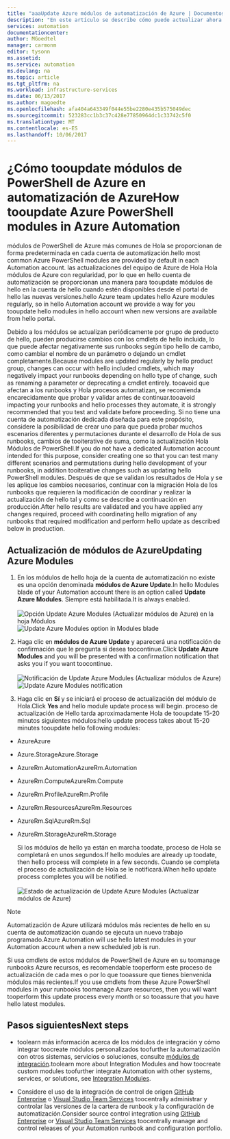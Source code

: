 ```yaml
---
title: "aaaUpdate Azure módulos de automatización de Azure | Documentos de Microsoft"
description: "En este artículo se describe cómo puede actualizar ahora módulos comunes de Azure PowerShell proporcionados de forma predeterminada en Azure Automation."
services: automation
documentationcenter: 
author: MGoedtel
manager: carmonm
editor: tysonn
ms.assetid: 
ms.service: automation
ms.devlang: na
ms.topic: article
ms.tgt_pltfrm: na
ms.workload: infrastructure-services
ms.date: 06/13/2017
ms.author: magoedte
ms.openlocfilehash: afa404a643349f044e55be2280e435b575049dec
ms.sourcegitcommit: 523283cc1b3c37c428e77850964dc1c33742c5f0
ms.translationtype: MT
ms.contentlocale: es-ES
ms.lasthandoff: 10/06/2017
---
```

# <a name="how-tooupdate-azure-powershell-modules-in-azure-automation"></a><span data-ttu-id="08662-103">¿Cómo tooupdate módulos de PowerShell de Azure en automatización de Azure</span><span class="sxs-lookup"><span data-stu-id="08662-103">How tooupdate Azure PowerShell modules in Azure Automation</span></span>

<span data-ttu-id="08662-104">módulos de PowerShell de Azure más comunes de Hola se proporcionan de forma predeterminada en cada cuenta de automatización.</span><span class="sxs-lookup"><span data-stu-id="08662-104">hello most common Azure PowerShell modules are provided by default in each Automation account.</span></span>  <span data-ttu-id="08662-105">las actualizaciones del equipo de Azure de Hola Hola módulos de Azure con regularidad, por lo que en hello cuenta de automatización se proporcionan una manera para tooupdate módulos de hello en la cuenta de hello cuando estén disponibles desde el portal de hello las nuevas versiones.</span><span class="sxs-lookup"><span data-stu-id="08662-105">hello Azure team updates hello Azure modules regularly, so in hello Automation account we provide a way for you tooupdate hello modules in hello account when new versions are available from hello portal.</span></span>  

<span data-ttu-id="08662-106">Debido a los módulos se actualizan periódicamente por grupo de producto de hello, pueden producirse cambios con los cmdlets de hello incluida, lo que puede afectar negativamente sus runbooks según tipo hello de cambo, como cambiar el nombre de un parámetro o dejando un cmdlet completamente.</span><span class="sxs-lookup"><span data-stu-id="08662-106">Because modules are updated regularly by hello product group, changes can occur with hello  included cmdlets, which may negatively impact your runbooks depending on hello type of change, such as renaming a parameter or deprecating a cmdlet entirely.</span></span> <span data-ttu-id="08662-107">tooavoid que afectan a los runbooks y Hola procesos automatizan, se recomienda encarecidamente que probar y validar antes de continuar.</span><span class="sxs-lookup"><span data-stu-id="08662-107">tooavoid impacting your runbooks and hello processes they automate, it is strongly recommended that you test and validate before proceeding.</span></span>  <span data-ttu-id="08662-108">Si no tiene una cuenta de automatización dedicada diseñada para este propósito, considere la posibilidad de crear uno para que pueda probar muchos escenarios diferentes y permutaciones durante el desarrollo de Hola de sus runbooks, cambios de tooiterative de suma, como la actualización Hola Módulos de PowerShell.</span><span class="sxs-lookup"><span data-stu-id="08662-108">If you do not have a dedicated Automation account intended for this purpose, consider creating one so that you can test many different scenarios and permutations during hello development of your runbooks, in addition tooiterative changes such as updating hello PowerShell modules.</span></span>  <span data-ttu-id="08662-109">Después de que se validan los resultados de Hola y se les aplique los cambios necesarios, continuar con la migración Hola de los runbooks que requieren la modificación de coordinar y realizar la actualización de hello tal y como se describe a continuación en producción.</span><span class="sxs-lookup"><span data-stu-id="08662-109">After hello results are validated and you have applied any changes required, proceed with coordinating hello migration of any runbooks that required modification and perform hello update as described below in production.</span></span>     

## <a name="updating-azure-modules"></a><span data-ttu-id="08662-110">Actualización de módulos de Azure</span><span class="sxs-lookup"><span data-stu-id="08662-110">Updating Azure Modules</span></span>

1. <span data-ttu-id="08662-111">En los módulos de hello hoja de la cuenta de automatización no existe es una opción denominada **módulos de Azure Update**.</span><span class="sxs-lookup"><span data-stu-id="08662-111">In hello Modules blade of your Automation account there is an option called **Update Azure Modules**.</span></span>  <span data-ttu-id="08662-112">Siempre está habilitada.</span><span class="sxs-lookup"><span data-stu-id="08662-112">It is always enabled.</span></span><br><br> <span data-ttu-id="08662-113">![Opción Update Azure Modules (Actualizar módulos de Azure) en la hoja Módulos](media/automation-update-azure-modules/automation-update-azure-modules-option.png)</span><span class="sxs-lookup"><span data-stu-id="08662-113">![Update Azure Modules option in Modules blade](media/automation-update-azure-modules/automation-update-azure-modules-option.png)</span></span>

2. <span data-ttu-id="08662-114">Haga clic en **módulos de Azure Update** y aparecerá una notificación de confirmación que le pregunta si desea toocontinue.</span><span class="sxs-lookup"><span data-stu-id="08662-114">Click **Update Azure Modules** and you will be presented with a confirmation notification that asks you if you want toocontinue.</span></span><br><br> <span data-ttu-id="08662-115">![Notificación de Update Azure Modules (Actualizar módulos de Azure)](media/automation-update-azure-modules/automation-update-azure-modules-popup.png)</span><span class="sxs-lookup"><span data-stu-id="08662-115">![Update Azure Modules notification](media/automation-update-azure-modules/automation-update-azure-modules-popup.png)</span></span>

3. <span data-ttu-id="08662-116">Haga clic en **Sí** y se iniciará el proceso de actualización del módulo de Hola.</span><span class="sxs-lookup"><span data-stu-id="08662-116">Click **Yes** and hello module update process will begin.</span></span>  <span data-ttu-id="08662-117">proceso de actualización de Hello tarda aproximadamente Hola de tooupdate 15-20 minutos siguientes módulos:</span><span class="sxs-lookup"><span data-stu-id="08662-117">hello update process takes about 15-20 minutes tooupdate hello following modules:</span></span>

  * <span data-ttu-id="08662-118">Azure</span><span class="sxs-lookup"><span data-stu-id="08662-118">Azure</span></span>
  * <span data-ttu-id="08662-119">Azure.Storage</span><span class="sxs-lookup"><span data-stu-id="08662-119">Azure.Storage</span></span>
  * <span data-ttu-id="08662-120">AzureRm.Automation</span><span class="sxs-lookup"><span data-stu-id="08662-120">AzureRm.Automation</span></span>
  * <span data-ttu-id="08662-121">AzureRm.Compute</span><span class="sxs-lookup"><span data-stu-id="08662-121">AzureRm.Compute</span></span>
  * <span data-ttu-id="08662-122">AzureRm.Profile</span><span class="sxs-lookup"><span data-stu-id="08662-122">AzureRm.Profile</span></span>
  * <span data-ttu-id="08662-123">AzureRm.Resources</span><span class="sxs-lookup"><span data-stu-id="08662-123">AzureRm.Resources</span></span>
  * <span data-ttu-id="08662-124">AzureRm.Sql</span><span class="sxs-lookup"><span data-stu-id="08662-124">AzureRm.Sql</span></span>
  * <span data-ttu-id="08662-125">AzureRm.Storage</span><span class="sxs-lookup"><span data-stu-id="08662-125">AzureRm.Storage</span></span>

    <span data-ttu-id="08662-126">Si los módulos de hello ya están en marcha toodate, proceso de Hola se completará en unos segundos.</span><span class="sxs-lookup"><span data-stu-id="08662-126">If hello modules are already up toodate, then hello process will complete in a few seconds.</span></span>  <span data-ttu-id="08662-127">Cuando se completa el proceso de actualización de Hola se le notificará.</span><span class="sxs-lookup"><span data-stu-id="08662-127">When hello update process completes you will be notified.</span></span><br><br> ![Estado de actualización de Update Azure Modules (Actualizar módulos de Azure)](media/automation-update-azure-modules/automation-update-azure-modules-updatestatus.png)

> [!NOTE]
> <span data-ttu-id="08662-129">Automatización de Azure utilizará módulos más recientes de hello en su cuenta de automatización cuando se ejecuta un nuevo trabajo programado.</span><span class="sxs-lookup"><span data-stu-id="08662-129">Azure Automation will use hello latest modules in your Automation account when a new scheduled job is run.</span></span>    

<span data-ttu-id="08662-130">Si usa cmdlets de estos módulos de PowerShell de Azure en su toomanage runbooks Azure recursos, es recomendable tooperform este proceso de actualización de cada mes o por lo que tooassure que tienes bienvenida módulos más recientes.</span><span class="sxs-lookup"><span data-stu-id="08662-130">If you use cmdlets from these Azure PowerShell modules in your runbooks toomanage Azure resources, then you will want tooperform this update process every month or so tooassure that you have hello latest modules.</span></span>

## <a name="next-steps"></a><span data-ttu-id="08662-131">Pasos siguientes</span><span class="sxs-lookup"><span data-stu-id="08662-131">Next steps</span></span>

* <span data-ttu-id="08662-132">toolearn más información acerca de los módulos de integración y cómo integrar toocreate módulos personalizados toofurther la automatización con otros sistemas, servicios o soluciones, consulte [módulos de integración](automation-integration-modules.md).</span><span class="sxs-lookup"><span data-stu-id="08662-132">toolearn more about Integration Modules and how toocreate custom modules toofurther integrate Automation with other systems, services, or solutions, see [Integration Modules](automation-integration-modules.md).</span></span>

* <span data-ttu-id="08662-133">Considere el uso de la integración de control de origen [GitHub Enterprise](automation-scenario-source-control-integration-with-github-ent.md) o [Visual Studio Team Services](automation-scenario-source-control-integration-with-vsts.md) toocentrally administrar y controlar las versiones de la cartera de runbook y la configuración de automatización.</span><span class="sxs-lookup"><span data-stu-id="08662-133">Consider source control integration using [GitHub Enterprise](automation-scenario-source-control-integration-with-github-ent.md) or [Visual Studio Team Services](automation-scenario-source-control-integration-with-vsts.md) toocentrally manage and control releases of your Automation runbook and configuration portfolio.</span></span>  
